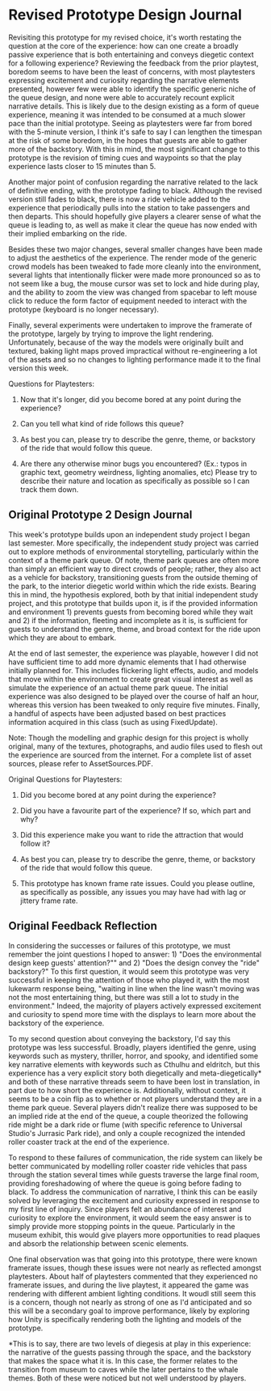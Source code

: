# Revised Prototype Design Journal

Revisiting this prototype for my revised choice, it's worth restating the question at the core of the experience: how can one create a broadly passive experience that is both entertaining and conveys diegetic context for a following experience? Reviewing the feedback from the prior playtest, boredom seems to have been the least of concerns, with most playtesters expressing excitement and curiosity regarding the narrative elements presented, however few were able to identify the specific generic niche of the queue design, and none were able to accurately recount explicit narrative details. This is likely due to the design existing as a form of queue experience, meaning it was intended to be consumed at a much slower pace than the initial prototype. Seeing as playtesters were far from bored with the 5-minute version, I think it's safe to say I can lengthen the timespan at the risk of some boredom, in the hopes that guests are able to gather more of the backstory. With this in mind, the most significant change to this prototype is the revision of timing cues and waypoints so that the play experience lasts closer to 15 minutes than 5.

Another major point of confusion regarding the narrative related to the lack of definitive ending, with the prototype fading to black. Although the revised version still fades to black, there is now a ride vehicle added to the experience that periodically pulls into the station to take passengers and then departs. This should hopefully give players a clearer sense of what the queue is leading to, as well as make it clear the queue has now ended with their implied embarking on the ride.

Besides these two major changes, several smaller changes have been made to adjust the aesthetics of the experience. The render mode of the generic crowd models has been tweaked to fade more cleanly into the environment, several lights that intentionally flicker were made more pronounced so as to not seem like a bug, the mouse cursor was set to lock and hide during play, and the ability to zoom the view was changed from spacebar to left mouse click to reduce the form factor of equipment needed to interact with the prototype (keyboard is no longer necessary).

Finally, several experiments were undertaken to improve the framerate of the prototype, largely by trying to improve the light rendering. Unfortunately, because of the way the models were originally built and textured, baking light maps proved impractical without re-engineering a lot of the assets and so no changes to lighting performance made it to the final version this week.

Questions for Playtesters:

1) Now that it's longer, did you become bored at any point during the experience?

2) Can you tell what kind of ride follows this queue?

3) As best you can, please try to describe the genre, theme, or backstory of the ride that would follow this queue.

4) Are there any otherwise minor bugs you encountered? (Ex.: typos in graphic text, geometry weirdness, lighting anomalies, etc) Please try to describe their nature and location as specifically as possible so I can track them down.

## Original Prototype 2 Design Journal

This week's prototype builds upon an independent study project I began last semester. More specifically, the independent study project was carried out to explore methods of environmental storytelling, particularly within the context of a theme park queue. Of note, theme park queues are often more than simply an efficient way to direct crowds of people; rather, they also act as a vehicle for backstory, transitioning guests from the outside theming of the park, to the interior diegetic world within which the ride exists. Bearing this in mind, the hypothesis explored, both by that initial independent study project, and this prototype that builds upon it, is if the provided information and environment 1) prevents guests from becoming bored while they wait and 2) if the information, fleeting and incomplete as it is, is sufficient for guests to understand the genre, theme, and broad context for the ride upon which they are about to embark.

At the end of last semester, the experience was playable, however I did not have sufficient time to add more dynamic elements that I had otherwise initially planned for. This includes flickering light effects, audio, and models that move within the environment to create great visual interest as well as simulate the experience of an actual theme park queue. The initial experience was also designed to be played over the course of half an hour, whereas this version has been tweaked to only require five minutes. Finally, a handful of aspects have been adjusted based on best practices information acquired in this class (such as using FixedUpdate).

Note: Though the modelling and graphic design for this project is wholly original, many of the textures, photographs, and audio files used to flesh out the experience are sourced from the internet. For a complete list of asset sources, please refer to AssetSources.PDF.

Original Questions for Playtesters:

1) Did you become bored at any point during the experience?

2) Did you have a favourite part of the experience? If so, which part and why?

3) Did this experience make you want to ride the attraction that would follow it?

4) As best you can, please try to describe the genre, theme, or backstory of the ride that would follow this queue.

5) This prototype has known frame rate issues. Could you please outline, as specifically as possible, any issues you may have had with lag or jittery frame rate.  

## Original Feedback Reflection

In considering the successes or failures of this prototype, we must remember the joint questions I hoped to answer: 1) "Does the environmental design keep guests' attention?"" and 2) "Does the design convey the "ride" backstory?" To this first question, it would seem this prototype was very successful in keeping the attention of those who played it, with the most lukewarm response being, "waiting in line when the line wasn't moving was not the most entertaining thing, but there was still a lot to study in the environment." Indeed, the majority of players actively expressed excitement and curiosity to spend more time with the displays to learn more about the backstory of the experience.

To my second question about conveying the backstory, I'd say this prototype was less successful. Broadly, players identified the genre, using keywords such as mystery, thriller, horror, and spooky, and identified some key narrative elements with keywords such as Cthulhu and eldritch, but this experience has a very explicit story both diegetically and meta-diegetically* and both of these narrative threads seem to have been lost in translation, in part due to how short the experience is. Additionally, without context, it seems to be a coin flip as to whether or not players understand they are in a theme park queue. Several players didn't realize there was supposed to be an implied ride at the end of the queue, a couple theorized the following ride might be a dark ride or flume (with specific reference to Universal Studio's Jurrasic Park ride), and only a couple recognized the intended roller coaster track at the end of the experience.

To respond to these failures of communication, the ride system can likely be better communicated by modelling roller coaster ride vehicles that pass through the station several times while guests traverse the large final room, providing foreshadowing of where the queue is going before fading to black. To address the communication of narrative, I think this can be easily solved by leveraging the excitement and curiosity expressed in response to my first line of inquiry. Since players felt an abundance of interest and curiosity to explore the environment, it would seem the easy answer is to simply provide more stopping points in the queue. Particularly in the museum exhibit, this would give players more opportunities to read plaques and absorb the relationship between scenic elements.

One final observation was that going into this prototype, there were known framerate issues, though these issues were not nearly as reflected amongst playtesters. About half of playtesters commented that they experienced no framerate issues, and during the live playtest, it appeared the game was rendering with different ambient lighting conditions. It woudl still seem this is a concern, though not nearly as strong of one as I'd anticipated and so this will be a secondary goal to improve performance, likely by exploring how Unity is specifically rendering both the lighting and models of the prototype.

*This is to say, there are two levels of diegesis at play in this experience: the narrative of the guests passing through the space, and the backstory that makes the space what it is. In this case, the former relates to the transition from museum to caves while the later pertains to the whale themes. Both of these were noticed but not well understood by players.
